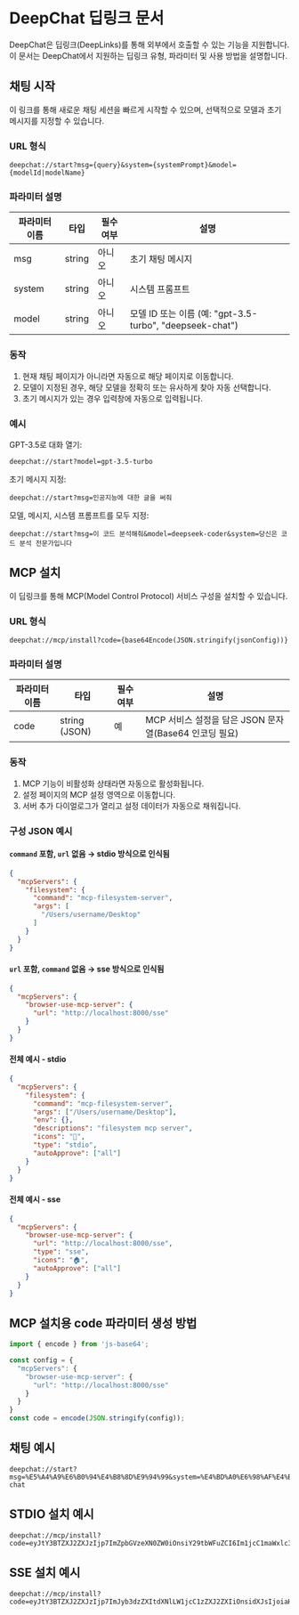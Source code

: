 
# DeepChat 딥링크 문서

DeepChat은 딥링크(DeepLinks)를 통해 외부에서 호출할 수 있는 기능을 지원합니다. 이 문서는 DeepChat에서 지원하는 딥링크 유형, 파라미터 및 사용 방법을 설명합니다.

## 채팅 시작

이 링크를 통해 새로운 채팅 세션을 빠르게 시작할 수 있으며, 선택적으로 모델과 초기 메시지를 지정할 수 있습니다.

### URL 형식

```
deepchat://start?msg={query}&system={systemPrompt}&model={modelId|modelName}
```

### 파라미터 설명

| 파라미터 이름 | 타입   | 필수 여부 | 설명                                                                 |
| ------------- | ------ | -------- | -------------------------------------------------------------------- |
| msg           | string | 아니오    | 초기 채팅 메시지                                                     |
| system        | string | 아니오    | 시스템 프롬프트                                                      |
| model         | string | 아니오    | 모델 ID 또는 이름 (예: "gpt-3.5-turbo", "deepseek-chat")             |

### 동작

1. 현재 채팅 페이지가 아니라면 자동으로 해당 페이지로 이동합니다.
2. 모델이 지정된 경우, 해당 모델을 정확히 또는 유사하게 찾아 자동 선택합니다.
3. 초기 메시지가 있는 경우 입력창에 자동으로 입력됩니다.

### 예시

GPT-3.5로 대화 열기:

```
deepchat://start?model=gpt-3.5-turbo
```

초기 메시지 지정:

```
deepchat://start?msg=인공지능에 대한 글을 써줘
```

모델, 메시지, 시스템 프롬프트를 모두 지정:

```
deepchat://start?msg=이 코드 분석해줘&model=deepseek-coder&system=당신은 코드 분석 전문가입니다
```

## MCP 설치

이 딥링크를 통해 MCP(Model Control Protocol) 서비스 구성을 설치할 수 있습니다.

### URL 형식

```
deepchat://mcp/install?code={base64Encode(JSON.stringify(jsonConfig))}
```

### 파라미터 설명

| 파라미터 이름 | 타입           | 필수 여부 | 설명                                                      |
| ------------- | -------------- | -------- | --------------------------------------------------------- |
| code          | string (JSON)  | 예       | MCP 서비스 설정을 담은 JSON 문자열(Base64 인코딩 필요)    |

### 동작

1. MCP 기능이 비활성화 상태라면 자동으로 활성화됩니다.
2. 설정 페이지의 MCP 설정 영역으로 이동합니다.
3. 서버 추가 다이얼로그가 열리고 설정 데이터가 자동으로 채워집니다.

### 구성 JSON 예시

#### `command` 포함, `url` 없음 → stdio 방식으로 인식됨

```json
{
  "mcpServers": {
    "filesystem": {
      "command": "mcp-filesystem-server",
      "args": [
        "/Users/username/Desktop"
      ]
    }
  }
}
```

#### `url` 포함, `command` 없음 → sse 방식으로 인식됨

```json
{
  "mcpServers": {
    "browser-use-mcp-server": {
      "url": "http://localhost:8000/sse"
    }
  }
}
```

#### 전체 예시 - stdio

```json
{
  "mcpServers": {
    "filesystem": {
      "command": "mcp-filesystem-server",
      "args": ["/Users/username/Desktop"],
      "env": {},
      "descriptions": "filesystem mcp server",
      "icons": "📁",
      "type": "stdio",
      "autoApprove": ["all"]
    }
  }
}
```

#### 전체 예시 - sse

```json
{
  "mcpServers": {
    "browser-use-mcp-server": {
      "url": "http://localhost:8000/sse",
      "type": "sse",
      "icons": "🏠",
      "autoApprove": ["all"]
    }
  }
}
```

## MCP 설치용 code 파라미터 생성 방법

```javascript
import { encode } from 'js-base64';

const config = {
  "mcpServers": {
    "browser-use-mcp-server": {
      "url": "http://localhost:8000/sse"
    }
  }
}
const code = encode(JSON.stringify(config));
```

## 채팅 예시

```
deepchat://start?msg=%E5%A4%A9%E6%B0%94%E4%B8%8D%E9%94%99&system=%E4%BD%A0%E6%98%AF%E4%B8%80%E4%B8%AA%E9%A2%84%E6%8A%A5%E5%91%98%2C%E8%AF%B7%E4%BD%A0%E7%A4%BC%E8%B2%8C%E8%80%8C%E4%B8%93%E4%B8%9A%E5%9B%9E%E7%AD%94%E7%94%A8%E6%88%B7%E9%97%AE%E9%A2%98&model=deepseek-chat
```

## STDIO 설치 예시

```
deepchat://mcp/install?code=eyJtY3BTZXJ2ZXJzIjp7ImZpbGVzeXN0ZW0iOnsiY29tbWFuZCI6Im1jcC1maWxlc3lzdGVtLXNlcnZlciIsImFyZ3MiOlsiL1VzZXJzL3VzZXJuYW1lL0Rlc2t0b3AiXX19fQ==
```

## SSE 설치 예시

```
deepchat://mcp/install?code=eyJtY3BTZXJ2ZXJzIjp7ImJyb3dzZXItdXNlLW1jcC1zZXJ2ZXIiOnsidXJsIjoiaHR0cDovL2xvY2FsaG9zdDo4MDAwL3NzZSJ9fX0=
```

